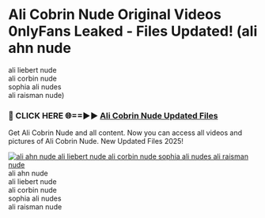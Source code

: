 # Ali Cobrin Nude Original Videos 0nlyFans Leaked - Files Updated! (ali ahn nude<br>
ali liebert nude<br>
ali corbin nude<br>
sophia ali nudes<br>
ali raisman nude)

<h3>🔴 CLICK HERE 🌐==►► <a href="https://tinyurl.com/2p9ay9w9" rel="nofollow">Ali Cobrin Nude Updated Files</a></h3>

Get Ali Cobrin Nude and all content. Now you can access all videos and pictures of Ali Cobrin Nude. New Updated Files 2025!

[![ali ahn nude<br>
ali liebert nude<br>
ali corbin nude<br>
sophia ali nudes<br>
ali raisman nude](https://i.imgur.com/KQgVmj3.gif)](https://tinyurl.com/2p9ay9w9)
ali ahn nude<br>
ali liebert nude<br>
ali corbin nude<br>
sophia ali nudes<br>
ali raisman nude